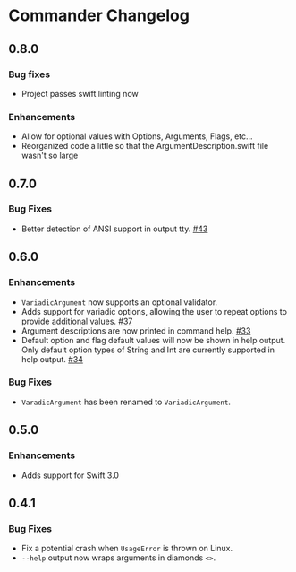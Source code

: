 # Commander Changelog

## 0.8.0

### Bug fixes

- Project passes swift linting now

### Enhancements

- Allow for optional values with Options, Arguments, Flags, etc...
- Reorganized code a little so that the ArgumentDescription.swift file wasn't so large

## 0.7.0

### Bug Fixes

- Better detection of ANSI support in output tty.
  [#43](https://github.com/kylef/Commander/issues/43)

## 0.6.0

### Enhancements

- `VariadicArgument` now supports an optional validator.
- Adds support for variadic options, allowing the user to repeat options to
  provide additional values.
  [#37](https://github.com/kylef/Commander/issues/37)
- Argument descriptions are now printed in command help.
  [#33](https://github.com/kylef/Commander/issues/33)
- Default option and flag default values will now be shown in help output.
  Only default option types of String and Int are currently supported in help output.
  [#34](https://github.com/kylef/Commander/issues/34)

### Bug Fixes

- `VaradicArgument` has been renamed to `VariadicArgument`.


## 0.5.0

### Enhancements

- Adds support for Swift 3.0

## 0.4.1

### Bug Fixes

- Fix a potential crash when `UsageError` is thrown on Linux.
- `--help` output now wraps arguments in diamonds `<>`.
